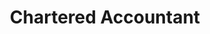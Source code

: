 ---
title: 'Chartered Accountant'
subTitle: 'A static website of a prominent Charetered Accountants firm working in the name of Sandeep Kumar and Associates. The website is user friendly and developed using React and custom Tailwind CSS.'
coverImage: 'https://res.cloudinary.com/dfejtxkwe/image/upload/v1585904006/cask/cask-bg.png'
result: 'Desgined in a month. Developed and released within 2 months.'
contribution: 'Designed and developed it using React and custom Tailwind CSS(less than 800 lines only).'
description:
    - type: 'image'
      value: 'https://res.cloudinary.com/dfejtxkwe/image/upload/v1585904145/scoreboard/scoreboard-hero.png'
website: 'https://www.caskassociates.com'
code: 'https://github.com/abhishekjakhar/scoreboard'
type:
  - React
  - UI
  - UX
  - Responsive
---